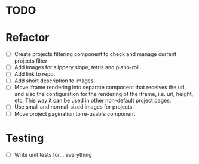 # TODO

# Refactor

- [ ] Create projects filtering component to check and manage current projects filter
- [ ] Add images for slippery slope, tetris and piano-roll.
- [ ] Add link to repo.
- [ ] Add short description to images.
- [ ] Move iframe rendering into separate component that receives the url, and also the configuration for the rendering of the iframe, i.e. url, height, etc. This way it can be used in other non-default project pages.
- [ ] Use small and normal-sized images for projects.
- [ ] Move project pagination to re-usable component

# Testing

- [ ] Write unit tests for... everything
